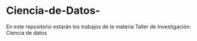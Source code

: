 # Ciencia-de-Datos-
En este repositorio estarán los trabajos de la materia Taller de Investigación: Ciencia de datos
